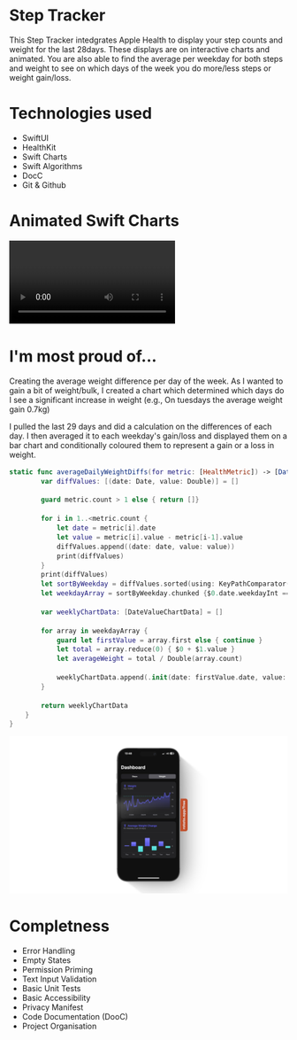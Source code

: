# Step Tracker
This Step Tracker intedgrates Apple Health to display your step counts and weight for the last 28days. These displays are on interactive charts and animated. You are also able to find the average per weekday for both steps and weight to see on which days of the week you do more/less steps or weight gain/loss.

# Technologies used
* SwiftUI
* HealthKit
* Swift Charts
* Swift Algorithms
* DocC
* Git & Github

# Animated Swift Charts
![video_alt](https://github.com/JeremyChew123/step-tracker/blob/3fa44a14c33b6735722a813dc3c0c5a640d6a671/Health%20App%20Mockup.mov)

# I'm most proud of...
Creating the average weight difference per day of the week. As I wanted to gain a bit of weight/bulk, I created a chart which determined which days do I see a significant increase in weight (e.g., On tuesdays the average weight gain 0.7kg)

I pulled the last 29 days and did a calculation on the differences of each day. I then averaged it to each weekday's gain/loss and displayed them on a bar chart and conditionally coloured them to represent a gain or a loss in weight.

```swift
static func averageDailyWeightDiffs(for metric: [HealthMetric]) -> [DateValueChartData] {
        var diffValues: [(date: Date, value: Double)] = []
        
        guard metric.count > 1 else { return []}
        
        for i in 1..<metric.count {
            let date = metric[i].date
            let value = metric[i].value - metric[i-1].value
            diffValues.append((date: date, value: value))
            print(diffValues)
        }
        print(diffValues)
        let sortByWeekday = diffValues.sorted(using: KeyPathComparator(\.date.weekdayInt))
        let weekdayArray = sortByWeekday.chunked {$0.date.weekdayInt == $1.date.weekdayInt}
        
        var weeklyChartData: [DateValueChartData] = []
        
        for array in weekdayArray {
            guard let firstValue = array.first else { continue }
            let total = array.reduce(0) { $0 + $1.value }
            let averageWeight = total / Double(array.count)
            
            weeklyChartData.append(.init(date: firstValue.date, value: averageWeight))
        }
        
        return weeklyChartData
    }
}
```
![image_alt](https://github.com/JeremyChew123/step-tracker/blob/3fa44a14c33b6735722a813dc3c0c5a640d6a671/Weight%20Tracker%20Mockup.png)

# Completness
* Error Handling
* Empty States
* Permission Priming
* Text Input Validation
* Basic Unit Tests
* Basic Accessibility
* Privacy Manifest
* Code Documentation (DooC)
* Project Organisation


